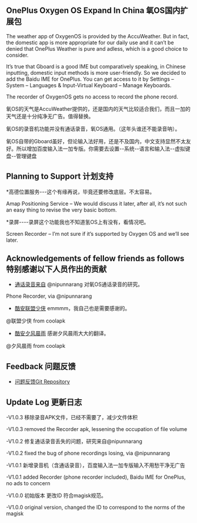 ## OnePlus Oxygen OS Expand In China 氧OS国内扩展包

The weather app of OxygenOS is provided by the AccuWeather. But in fact, the domestic app is more appropriate for our daily use and it can’t be denied that OnePlus Weather is pure and adless, which is a good choice to consider.

It’s true that Gboard is a good IME but comparatively speaking, in Chinese inputting, domestic input methods is more user-friendly. So we decided to add the Baidu IME for OnePlus. You can get access to it by Settings – System – Languages & Input-Virtual Keyboard – Manage Keyboards.

The recorder of OxygenOS gets no access to record the phone record.

氧OS的天气是AccuWeather提供的，还是国内的天气比较适合我们，而且一加的天气还是十分纯净无广告。值得替换。

氧OS的录音机功能并没有通话录音，氧OS通用。（这年头谁还不能录音呐）。

氧OS自带的Gboard虽好，但论输入法好用，还是不及国内，中文支持显然不太友好。所以增加百度输入法一加专版。你需要去设置--系统--语言和输入法--虚拟键盘--管理键盘



## Planning to Support 计划支持

*高德位置服务---这个有缘再说，毕竟还要修改底层。不太容易。

Amap Positioning Service – We would discuss it later, after all, it’s not such an easy thing to revise the very basic bottom.

*录屏----录屏这个功能我也不知道氢OS上有没有，看情况吧。

Screen Recorder – I’m not sure if it’s supported by Oxygen OS and we’ll see later.

## Acknowledgements of fellow friends as follows 特别感谢以下人员作出的贡献

* [通话录音来自](https://github.com/Magisk-Modules-Repo/oosnativecallrecordingenabler)     @nipunnarang 对氧OS通话录音的研究。

Phone Recorder, via @nipunnarang

* [酷安联盟少侠](http://www.coolapk.com/u/602894)    emmmm，我自己也是需要感谢的。

@联盟少侠 from coolapk

* [酷安夕风晨雨](http://www.coolapk.com/u/1148582)    感谢夕风晨雨大大的翻译。

@夕风晨雨 from coolapk
## Feedback 问题反馈
* [问题反馈Git Repository](https://github.com/Magisk-Modules-Repo/OnePlusOxygenOSBACKChinaWeather/issues/new)

## Update Log 更新日志
-V1.0.3 移除录音APK文件，已经不需要了，减少文件体积

-V1.0.3 removed the Recorder apk, lessening the occupation of file volume

-V1.0.2 修复通话录音丢失的问题，研究来自@nipunnarang

-V1.0.2 fixed the bug of phone recordings losing, via @nipunnarang

-V1.0.1 新增录音机（含通话录音），百度输入法一加专版输入不用愁干净无广告

-V1.0.1 added Recorder (phone recorder included), Baidu IME for OnePlus, no ads to concern

-V1.0.0 初始版本 更改ID 符合magisk规范。

-V1.0.0 original version, changed the ID to correspond to the norms of the magisk

